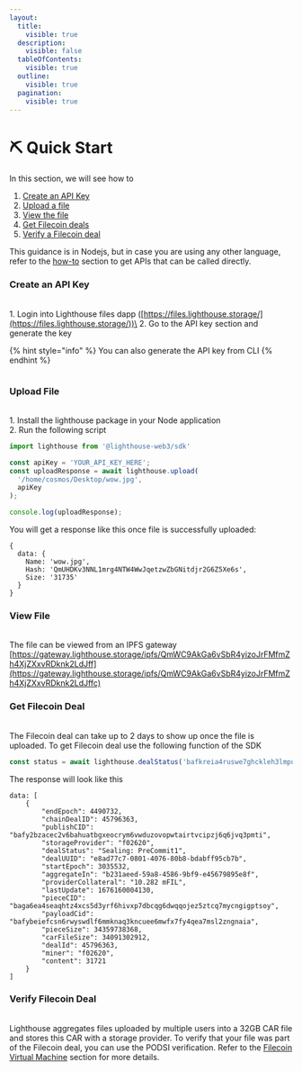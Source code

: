 ```yaml
---
layout:
  title:
    visible: true
  description:
    visible: false
  tableOfContents:
    visible: true
  outline:
    visible: true
  pagination:
    visible: true
---
```


# ⛏️ Quick Start

In this section, we will see how to

1. [Create an API Key](quick-start.md#create-an-api-key)
2. [Upload a file](quick-start.md#upload-a-file)
3. [View the file](quick-start.md#view-file)
4. [Get Filecoin deals](quick-start.md#get-filecoin-deal)
5. [Verify a Filecoin deal](quick-start.md#verify-filecoin-deal)

This guidance is in Nodejs, but in case you are using any other language, refer to the [how-to](broken-reference) section to get APIs that can be called directly.

### Create an API Key

\
1\. Login into Lighthouse files dapp ([https://files.lighthouse.storage/](https://files.lighthouse.storage/))\
2\. Go to the API key section and generate the key

{% hint style="info" %}
You can also generate the API key from CLI
{% endhint %}

<figure><img src=".gitbook/assets/api key.png" alt=""><figcaption></figcaption></figure>

### Upload File

\
1\. Install the lighthouse package in your Node application\
2\. Run the following script

```javascript
import lighthouse from '@lighthouse-web3/sdk'

const apiKey = 'YOUR_API_KEY_HERE';
const uploadResponse = await lighthouse.upload(
  '/home/cosmos/Desktop/wow.jpg', 
  apiKey
);

console.log(uploadResponse);
```

You will get a response like this once file is successfully uploaded:

```
{
  data: {
    Name: 'wow.jpg',
    Hash: 'QmUHDKv3NNL1mrg4NTW4WwJqetzwZbGNitdjr2G6Z5Xe6s',
    Size: '31735'
  }
}
```

### View File

\
The file can be viewed from an IPFS gateway\
[https://gateway.lighthouse.storage/ipfs/QmWC9AkGa6vSbR4yizoJrFMfmZh4XjZXxvRDknk2LdJff](https://gateway.lighthouse.storage/ipfs/QmWC9AkGa6vSbR4yizoJrFMfmZh4XjZXxvRDknk2LdJffc)

### Get Filecoin Deal

\
The Filecoin deal can take up to 2 days to show up once the file is uploaded. To get Filecoin deal use the following function of the SDK

```javascript
const status = await lighthouse.dealStatus('bafkreia4ruswe7ghckleh3lmpujo5asrnd7hrtu5r23zjk2robpcoend34')
```

The response will look like this

```
data: [
    {
        "endEpoch": 4490732,
        "chainDealID": 45796363,
        "publishCID": "bafy2bzacec2v6bahuatbgxeocrym6vwduzovopwtairtvcipzj6q6jvq3pmti",
        "storageProvider": "f02620",
        "dealStatus": "Sealing: PreCommit1",
        "dealUUID": "e8ad77c7-0801-4076-80b8-bdabff95cb7b",
        "startEpoch": 3035532,
        "aggregateIn": "b231aeed-59a8-4586-9bf9-e45679895e8f",
        "providerCollateral": "10.282 mFIL",
        "lastUpdate": 1676160004130,
        "pieceCID": "baga6ea4seaqhtz4xcs5d3yrf6hivxp7dbcqg6dwqqojez5ztcq7mycngigptsoy",
        "payloadCid": "bafybeiefcsn6rwyswdlf6mmknaq3kncuee6mwfx7fy4qea7msl2zngnaia",
        "pieceSize": 34359738368,
        "carFileSize": 34091302912,
        "dealId": 45796363,
        "miner": "f02620",
        "content": 31721
    }
]
```

### Verify Filecoin Deal

\
Lighthouse aggregates files uploaded by multiple users into a 32GB CAR file and stores this CAR with a storage provider. To verify that your file was part of the Filecoin deal, you can use the PODSI verification. Refer to the [Filecoin Virtual Machine](filecoin-first/podsi.md) section for more details.
